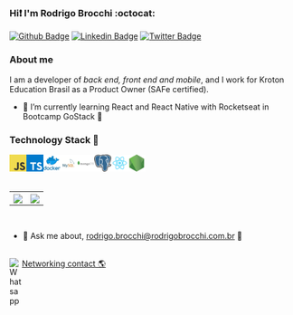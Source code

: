 ### Hi❗ I'm Rodrigo Brocchi :octocat:

[![Github Badge](https://img.shields.io/badge/-Github-000?style=flat-square&logo=Github&logoColor=white&link=https://github.com/brocchirodrigo/)](https://github.com/brocchirodrigo/)
[![Linkedin Badge](https://img.shields.io/badge/-LinkedIn-blue?style=flat-square&logo=Linkedin&logoColor=white&link=https://www.linkedin.com/in/rodrigobrocchi/)](https://www.linkedin.com/in/rodrigobrocchi/)
[![Twitter Badge](https://img.shields.io/badge/-Twitter-1ca0f1?style=flat-square&labelColor=1ca0f1&logo=twitter&logoColor=white&link=https://twitter.com/BrocchiRodrigo/)](https://twitter.com/BrocchiRodrigo/)

<!--**brocchirodrigo/brocchirodrigo** is a ✨ _special_ ✨ repository because its `README.md` (this file) appears on your GitHub profile.-->

### About me

I am a developer of *back end, front end and mobile*, and I work for Kroton Education Brasil as a Product Owner (SAFe certified).

- 📘 I’m currently learning React and React Native with Rocketseat in Bootcamp GoStack 🚀

### Technology Stack 🤖

<img align="left" alt="JavaScript" width="30px" src="https://raw.githubusercontent.com/github/explore/80688e429a7d4ef2fca1e82350fe8e3517d3494d/topics/javascript/javascript.png" />
<img align="left" alt="Typescript" width="30px" src="https://raw.githubusercontent.com/github/explore/80688e429a7d4ef2fca1e82350fe8e3517d3494d/topics/typescript/typescript.png" />
<img align="left" alt="Docker" width="30px" src="https://raw.githubusercontent.com/github/explore/80688e429a7d4ef2fca1e82350fe8e3517d3494d/topics/docker/docker.png" />
<img align="left" alt="Mysql" width="30px" src="https://raw.githubusercontent.com/github/explore/80688e429a7d4ef2fca1e82350fe8e3517d3494d/topics/mysql/mysql.png" />
<img align="left" alt="MongoDB" width="30px" src="https://raw.githubusercontent.com/github/explore/80688e429a7d4ef2fca1e82350fe8e3517d3494d/topics/mongodb/mongodb.png" />
<img align="left" alt="Postgresql" width="30px" src="https://raw.githubusercontent.com/github/explore/80688e429a7d4ef2fca1e82350fe8e3517d3494d/topics/postgresql/postgresql.png" />
<img align="left" alt="React" width="30px" src="https://raw.githubusercontent.com/github/explore/80688e429a7d4ef2fca1e82350fe8e3517d3494d/topics/react/react.png">
<img align="left" alt="NodeJS" width="30px" src="https://raw.githubusercontent.com/github/explore/80688e429a7d4ef2fca1e82350fe8e3517d3494d/topics/nodejs/nodejs.png">

<br />
<br />
<br />

<center>
<table>
  <tr>
      <td><img width="400px" align="center" src="https://github-readme-stats.vercel.app/api/top-langs/?username=anabneri&hide=html&layout=compact&theme=radical" /></td>
      <td><img width="465px" align="center" src="https://github-readme-stats.vercel.app/api?username=brocchirodrigo&count_private=true&show_icons=true&custom_title=Github%20Status&hide=issues&theme=radical" /></td>
  </tr>  
</table>
</center>

<br />

- 💬 Ask me about, [rodrigo.brocchi@rodrigobrocchi.com.br](mailto:rodrigo.brocchi@rodrigobrocchi.com.br) 📩

<br />

<a target="_blank" href="https://api.whatsapp.com/send?phone=5511981338833">
<img align="left" alt="Whatsapp" width="22px" src="https://www.flaticon.com/svg/static/icons/svg/2111/2111728.svg" /> Networking contact 🌎
